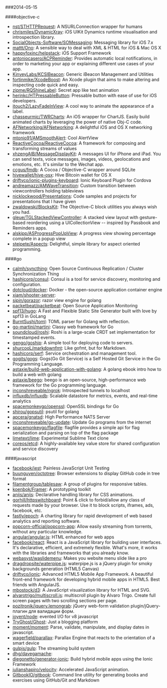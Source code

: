 ###2014-05-15

####objective-c
* [nst/STHTTPRequest](https://github.com/nst/STHTTPRequest): A NSURLConnection wrapper for humans
* [chrismiles/DynamicXray](https://github.com/chrismiles/DynamicXray): iOS UIKit Dynamics runtime visualisation and introspection library.
* [SocialObjects-Software/SOMessaging](https://github.com/SocialObjects-Software/SOMessaging): Messaging library for iOS 7.x
* [mattt/Ono](https://github.com/mattt/Ono): A sensible way to deal with XML & HTML for iOS & Mac OS X
* [happyfoxinc/helpstack](https://github.com/happyfoxinc/helpstack): iOS Support Framework
* [antoniocasero/ACPReminder](https://github.com/antoniocasero/ACPReminder): Provides automatic local notifications, in order to marketing your app or explaining different use cases of your app.
* [KinveyLabs/KCSIBeacon](https://github.com/KinveyLabs/KCSIBeacon): Generic iBeacon Management and Utilities
* [fortinmike/XcodeBoost](https://github.com/fortinmike/XcodeBoost): An Xcode plugin that aims to make altering and inspecting code quick and easy.
* [zipme/RQShineLabel](https://github.com/zipme/RQShineLabel): Secret app like text animation
* [herinkc/HTPressableButton](https://github.com/herinkc/HTPressableButton): Pressable button with ease of use for iOS developers.
* [itouch2/LazyFadeInView](https://github.com/itouch2/LazyFadeInView): A cool way to animate the appearance of a label.
* [chasseurmic/TWRCharts](https://github.com/chasseurmic/TWRCharts): An iOS wrapper for ChartJS. Easily build animated charts by leveraging the power of native Obj-C code.
* [AFNetworking/AFNetworking](https://github.com/AFNetworking/AFNetworking): A delightful iOS and OS X networking framework
* [mtonio91/AMSmoothAlert](https://github.com/mtonio91/AMSmoothAlert): Cool AlertView
* [ReactiveCocoa/ReactiveCocoa](https://github.com/ReactiveCocoa/ReactiveCocoa): A framework for composing and transforming streams of values
* [xhzengAIB/MessageDisplayKit](https://github.com/xhzengAIB/MessageDisplayKit): A messages UI for iPhone and iPad. You can send texts, voice messages, images, videos, geolocations and emotions, etc. It's similar to the Wechat app.  
* [ccgus/fmdb](https://github.com/ccgus/fmdb): A Cocoa / Objective-C wrapper around SQLite
* [hivewallet/hive-osx](https://github.com/hivewallet/hive-osx): Hive Bitcoin wallet for OS X
* [driftyco/ionic-plugins-keyboard](https://github.com/driftyco/ionic-plugins-keyboard): Ionic Keyboard Plugin for Cordova
* [andreamazz/AMWaveTransition](https://github.com/andreamazz/AMWaveTransition): Custom transition between viewcontrollers holding tableviews
* [nicklockwood/Presentations](https://github.com/nicklockwood/Presentations): Code samples and projects for presentations that I have given
* [zwaldowski/BlocksKit](https://github.com/zwaldowski/BlocksKit): The Objective-C block utilities you always wish you had.
* [gleue/TGLStackedViewController](https://github.com/gleue/TGLStackedViewController): A stacked view layout with gesture-based reordering using a UICollectionView -- inspired by Passbook and Reminders apps.
* [alskipp/ASProgressPopUpView](https://github.com/alskipp/ASProgressPopUpView): A progress view showing percentage complete in a popup view 
* [steipete/Aspects](https://github.com/steipete/Aspects): Delightful, simple library for aspect oriented programming.

####go
* [calmh/syncthing](https://github.com/calmh/syncthing): Open Source Continuous Replication / Cluster Synchronization Thing
* [hashicorp/consul](https://github.com/hashicorp/consul): Consul is a tool for service discovery, monitoring and configuration.
* [dotcloud/docker](https://github.com/dotcloud/docker): Docker - the open-source application container engine
* [xiam/shooter-server](https://github.com/xiam/shooter-server): 
* [sipin/gorazor](https://github.com/sipin/gorazor): razor view engine for golang
* [packetbeat/packetbeat](https://github.com/packetbeat/packetbeat): Open Source Application Monitoring
* [spf13/hugo](https://github.com/spf13/hugo): A Fast and Flexible Static Site Generator built with love by spf13 in GoLang
* [BurntSushi/toml](https://github.com/BurntSushi/toml): TOML parser for Golang with reflection.
* [go-martini/martini](https://github.com/go-martini/martini): Classy web framework for Go
* [soundcloud/roshi](https://github.com/soundcloud/roshi): Roshi is a large-scale CRDT set implementation for timestamped events.
* [gengo/goship](https://github.com/gengo/goship): A simple tool for deploying code to servers.
* [shurcooL/markdownfmt](https://github.com/shurcooL/markdownfmt): Like gofmt, but for Markdown.
* [hashicorp/serf](https://github.com/hashicorp/serf): Service orchestration and management tool.
* [gogits/gogs](https://github.com/gogits/gogs): Gogs(Go Git Service) is a Self Hosted Git Service in the Go Programming Language.
* [astaxie/build-web-application-with-golang](https://github.com/astaxie/build-web-application-with-golang): A golang ebook intro how to build a web with golang
* [astaxie/beego](https://github.com/astaxie/beego): beego is an open-source, high-performance web framework for the Go programming language.
* [inconshreveable/ngrok](https://github.com/inconshreveable/ngrok): Introspected tunnels to localhost
* [influxdb/influxdb](https://github.com/influxdb/influxdb): Scalable datastore for metrics, events, and real-time analytics
* [spacemonkeygo/openssl](https://github.com/spacemonkeygo/openssl): OpenSSL bindings for Go
* [shirou/gopsutil](https://github.com/shirou/gopsutil): psutil for golang
* [apcera/gnatsd](https://github.com/apcera/gnatsd): High Performance NATS Server
* [inconshreveable/go-update](https://github.com/inconshreveable/go-update): Update Go programs from the internet
* [spacemonkeygo/flagfile](https://github.com/spacemonkeygo/flagfile): flagfile provides a simple api for flag serialization and parsing on top of the flag package
* [limetext/lime](https://github.com/limetext/lime): Experimental Sublime Text clone
* [coreos/etcd](https://github.com/coreos/etcd): A highly-available key value store for shared configuration and service discovery

####javascript
* [facebook/jest](https://github.com/facebook/jest): Painless JavaScript Unit Testing
* [buunguyen/octotree](https://github.com/buunguyen/octotree): Browser extensions to display GitHub code in tree format
* [filamentgroup/tablesaw](https://github.com/filamentgroup/tablesaw): A group of plugins for responsive tables.
* [koenbok/Framer](https://github.com/koenbok/Framer): A prototyping toolkit
* [anijs/anijs](https://github.com/anijs/anijs): Declarative handling library for CSS animations.
* [gorhill/httpswitchboard](https://github.com/gorhill/httpswitchboard): Point & click to forbid/allow any class of requests made by your browser. Use it to block scripts, iframes, ads, facebook, etc.
* [fastly/epoch](https://github.com/fastly/epoch): A charting library for rapid development of web based analytics and reporting software.
* [popcorn-official/popcorn-app](https://github.com/popcorn-official/popcorn-app): Allow easily streaming from torrents, without any particular knowledge.
* [angular/angular.js](https://github.com/angular/angular.js): HTML enhanced for web apps
* [facebook/react](https://github.com/facebook/react): React is a JavaScript library for building user interfaces. It's declarative, efficient, and extremely flexible. What's more, it works with the libraries and frameworks that you already know.
* [webasyst/waslidemenu](https://github.com/webasyst/waslidemenu): Makes you website menu slide like a pro
* [dragdropsite/waterpipe.js](https://github.com/dragdropsite/waterpipe.js): waterpipe.js is a jQuery plugin for smoky backgrounds generation (HTML5 Canvas)
* [driftyco/ionic](https://github.com/driftyco/ionic): Advanced HTML5 Mobile App Framework. A beautiful front-end framework for developing hybrid mobile apps in HTML5. Best friends with AngularJS.
* [mbostock/d3](https://github.com/mbostock/d3): A JavaScript visualization library for HTML and SVG.
* [alvarotrigo/multiscroll.js](https://github.com/alvarotrigo/multiscroll.js): multiscroll plugin by Alvaro Trigo. Create full screen pages with two scrolling sections per page.
* [pozitronik/jquery.lemongrab](https://github.com/pozitronik/jquery.lemongrab): jQuery web-form validation plugin/jQuery-плагин для валидации форм.
* [joyent/node](https://github.com/joyent/node): evented I/O for v8 javascript
* [TryGhost/Ghost](https://github.com/TryGhost/Ghost): Just a blogging platform
* [moment/moment](https://github.com/moment/moment): Parse, validate, manipulate, and display dates in javascript.
* [wagerfield/parallax](https://github.com/wagerfield/parallax): Parallax Engine that reacts to the orientation of a smart device
* [gulpjs/gulp](https://github.com/gulpjs/gulp): The streaming build system
* [dhg/davegamache](https://github.com/dhg/davegamache): 
* [diegonetto/generator-ionic](https://github.com/diegonetto/generator-ionic): Build hybrid mobile apps using the Ionic Framework
* [julianshapiro/velocity](https://github.com/julianshapiro/velocity): Accelerated JavaScript animation.
* [GitbookIO/gitbook](https://github.com/GitbookIO/gitbook): Command line utility for generating books and exercises using GitHub/Git and Markdown
